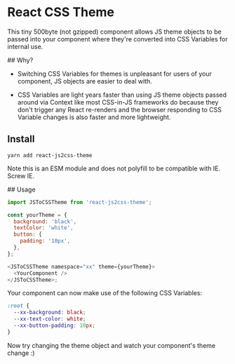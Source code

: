 # React CSS Theme

This tiny 500byte (not gzipped) component allows JS theme objects to be passed into your component where they're converted into CSS Variables for internal use.

## Why?

- Switching CSS Variables for themes is unpleasant for users of your component, JS objects are easier to deal with.

- CSS Variables are light years faster than using JS theme objects passed around via Context like most CSS-in-JS frameworks do because they don't trigger any React re-renders and the browser responding to CSS Variable changes is also faster and more lightweight.

## Install

```
yarn add react-js2css-theme
```

Note this is an ESM module and does not polyfill to be compatible with IE. Screw IE.

## Usage

```js
import JSToCSSTheme from 'react-js2css-theme';

const yourTheme = {
  background: 'black',
  textColor: 'white',
  button: {
    padding: '10px',
  },
};

<JSToCSSTheme namespace="xx" theme={yourTheme}>
  <YourComponent />
</JSToCSSTheme>;
```

Your component can now make use of the following CSS Variables:

```css
:root {
  --xx-background: black;
  --xx-text-color: white;
  --xx-button-padding: 10px;
}
```

Now try changing the theme object and watch your component's theme change :)
